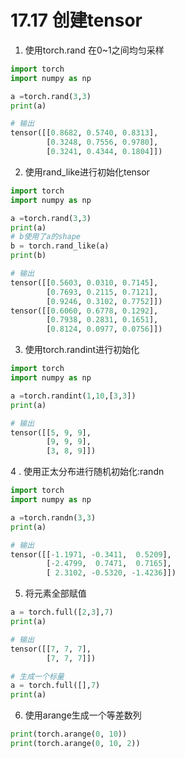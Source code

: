 # 17.17 创建tensor

1. 使用torch.rand 在0~1之间均匀采样

```python
import torch
import numpy as np

a =torch.rand(3,3)
print(a)

# 输出
tensor([[0.8682, 0.5740, 0.8313],
        [0.3248, 0.7556, 0.9780],
        [0.3241, 0.4344, 0.1804]])
```

2. 使用rand_like进行初始化tensor

```PYTHON
import torch
import numpy as np

a =torch.rand(3,3)
print(a)
# b使用了a的shape
b = torch.rand_like(a)
print(b)

# 输出
tensor([[0.5603, 0.0310, 0.7145],
        [0.7693, 0.2115, 0.7121],
        [0.9246, 0.3102, 0.7752]])
tensor([[0.6060, 0.6778, 0.1292],
        [0.7938, 0.2831, 0.1651],
        [0.8124, 0.0977, 0.0756]])
```

3. 使用torch.randint进行初始化

```PYTHON
import torch
import numpy as np

a =torch.randint(1,10,[3,3])
print(a)

# 输出
tensor([[5, 9, 9],
        [9, 9, 9],
        [3, 8, 9]])
```

4 . 使用正太分布进行随机初始化:randn

```python
import torch
import numpy as np

a =torch.randn(3,3)
print(a)

# 输出
tensor([[-1.1971, -0.3411,  0.5209],
        [-2.4799,  0.7471,  0.7165],
        [ 2.3102, -0.5320, -1.4236]])
```

5. 将元素全部赋值

```python
a = torch.full([2,3],7)
print(a)

# 输出
tensor([[7, 7, 7],
        [7, 7, 7]])

# 生成一个标量
a = torch.full([],7)
print(a)

```

6. 使用arange生成一个等差数列

```PYTHON
print(torch.arange(0, 10))
print(torch.arange(0, 10, 2))
```



